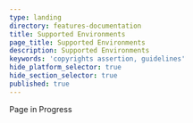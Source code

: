 ```yaml
---
type: landing
directory: features-documentation
title: Supported Environments
page_title: Supported Environments
description: Supported Environments
keywords: 'copyrights assertion, guidelines'
hide_platform_selector: true
hide_section_selector: true
published: true
---
```


Page in Progress
